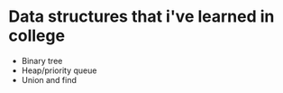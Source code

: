 # Data structures that i've learned in college
- Binary tree
- Heap/priority queue
- Union and find
